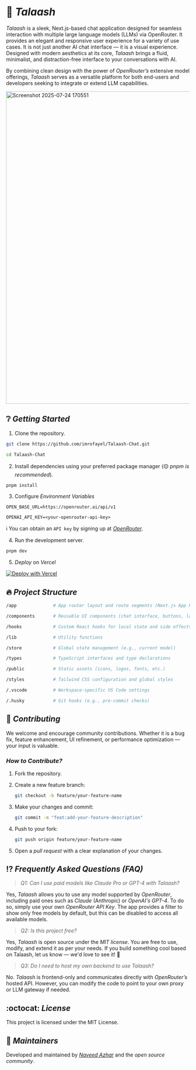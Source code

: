 # 🔭 _Talaash_

*Talaash* is a sleek, Next.js-based chat application designed for seamless interaction with multiple large language models (LLMs) via OpenRouter. It provides an elegant and responsive user experience for a variety of use cases. It is not just another AI chat interface — it is a visual experience. Designed with modern aesthetics at its core, *Talaash* brings a fluid, minimalist, and distraction-free interface to your conversations with AI.

By combining clean design with the power of *OpenRouter’s* extensive model offerings, *Talaash* serves as a versatile platform for both end-users and developers seeking to integrate or extend LLM capabilities.

<img width="1891" height="853" alt="Screenshot 2025-07-24 170551" src="https://github.com/user-attachments/assets/9d441b4b-2f23-4028-8851-0824414ccb6a" />


## ❔ _Getting Started_

1. Clone the repository.

```bash
git clone https://github.com/imrofayel/Talaash-Chat.git

cd Talaash-Chat
```

2. Install dependencies using your preferred package manager (🟡 _pnpm is recommended_).

```bash
pnpm install
```

3. Configure _Environment Variables_

```env
OPEN_BASE_URL=https://openrouter.ai/api/v1

OPENAI_API_KEY=<your-openrouter-api-key>
```

ℹ️ You can obtain an `API key` by signing up at [_OpenRouter_](https://openrouter.ai/settings/keys).

4. Run the development server.

```bash
pnpm dev
```

5. _Deploy_ on _Vercel_

[![Deploy with Vercel](https://vercel.com/button)](https://vercel.com/new/project?template=https://github.com/imrofayel/talaash-chat)

## 🔥 _Project Structure_

```bash
/app              # App router layout and route segments (Next.js App Router)

/components       # Reusable UI components (chat interface, buttons, layout blocks, etc.)

/hooks            # Custom React hooks for local state and side effects

/lib              # Utility functions

/store            # Global state management (e.g., current model)

/types            # TypeScript interfaces and type declarations

/public           # Static assets (icons, logos, fonts, etc.)

/styles           # Tailwind CSS configuration and global styles

/.vscode          # Workspace-specific VS Code settings

/.husky           # Git hooks (e.g., pre-commit checks)
```

## 👥 _Contributing_

We welcome and encourage community contributions. Whether it is a bug fix, feature enhancement, UI refinement, or performance optimization — your input is valuable.

### _How to Contribute?_

1. Fork the repository.
   
3. Create a new feature branch:

   ```bash
   git checkout -b feature/your-feature-name
   ```
   
4. Make your changes and commit:

   ```bash
   git commit -m "feat:add-your-feature-description"
   ```
   
5. Push to your fork:

   ```bash
   git push origin feature/your-feature-name
   ```
   
6. Open a _pull request_ with a clear explanation of your changes.

## ⁉️ _Frequently Asked Questions (FAQ)_

> *Q1: Can I use paid models like Claude Pro or GPT-4 with Talaash?*

Yes, _Talaash_ allows you to use any model supported by _OpenRouter_, including paid ones such as _Claude_ (Anthropic) or _OpenAI's GPT-4_. To do so, simply use your own _OpenRouter API Key_. The app provides a filter to show only free models by default, but this can be disabled to access all available models.

> *Q2: Is this project free?*

Yes, *Talaash* is open source under the *MIT license*. You are free to use, modify, and extend it as per your needs. If you build something cool based on Talaash, let us know — we'd love to see it! 💫

> *Q3: Do I need to host my own backend to use Talaash?*

No. *Talaash* is frontend-only and communicates directly with *OpenRouter’s* hosted API. However, you can modify the code to point to your own proxy or LLM gateway if needed.

## :octocat: _License_

This project is licensed under the MIT License.

## 💚 _Maintainers_

Developed and maintained by [_Naveed Azhar_](https://github.com/imrofayel) and the _open source community_.
